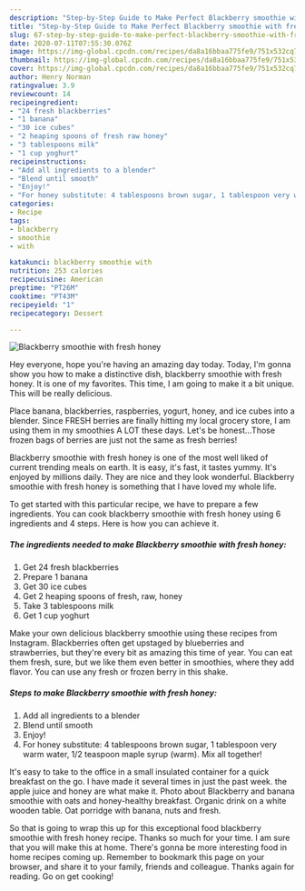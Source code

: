 ```yaml
---
description: "Step-by-Step Guide to Make Perfect Blackberry smoothie with fresh honey"
title: "Step-by-Step Guide to Make Perfect Blackberry smoothie with fresh honey"
slug: 67-step-by-step-guide-to-make-perfect-blackberry-smoothie-with-fresh-honey
date: 2020-07-11T07:55:30.076Z
image: https://img-global.cpcdn.com/recipes/da8a16bbaa775fe9/751x532cq70/blackberry-smoothie-with-fresh-honey-recipe-main-photo.jpg
thumbnail: https://img-global.cpcdn.com/recipes/da8a16bbaa775fe9/751x532cq70/blackberry-smoothie-with-fresh-honey-recipe-main-photo.jpg
cover: https://img-global.cpcdn.com/recipes/da8a16bbaa775fe9/751x532cq70/blackberry-smoothie-with-fresh-honey-recipe-main-photo.jpg
author: Henry Norman
ratingvalue: 3.9
reviewcount: 14
recipeingredient:
- "24 fresh blackberries"
- "1 banana"
- "30 ice cubes"
- "2 heaping spoons of fresh raw honey"
- "3 tablespoons milk"
- "1 cup yoghurt"
recipeinstructions:
- "Add all ingredients to a blender"
- "Blend until smooth"
- "Enjoy!"
- "For honey substitute: 4 tablespoons brown sugar, 1 tablespoon very warm water, 1/2 teaspoon maple syrup (warm). Mix all together!"
categories:
- Recipe
tags:
- blackberry
- smoothie
- with

katakunci: blackberry smoothie with 
nutrition: 253 calories
recipecuisine: American
preptime: "PT26M"
cooktime: "PT43M"
recipeyield: "1"
recipecategory: Dessert

---
```



![Blackberry smoothie with fresh honey](https://img-global.cpcdn.com/recipes/da8a16bbaa775fe9/751x532cq70/blackberry-smoothie-with-fresh-honey-recipe-main-photo.jpg)

Hey everyone, hope you're having an amazing day today. Today, I'm gonna show you how to make a distinctive dish, blackberry smoothie with fresh honey. It is one of my favorites. This time, I am going to make it a bit unique. This will be really delicious.

Place banana, blackberries, raspberries, yogurt, honey, and ice cubes into a blender. Since FRESH berries are finally hitting my local grocery store, I am using them in my smoothies A LOT these days. Let&#39;s be honest…Those frozen bags of berries are just not the same as fresh berries!

Blackberry smoothie with fresh honey is one of the most well liked of current trending meals on earth. It is easy, it's fast, it tastes yummy. It's enjoyed by millions daily. They are nice and they look wonderful. Blackberry smoothie with fresh honey is something that I have loved my whole life.


To get started with this particular recipe, we have to prepare a few ingredients. You can cook blackberry smoothie with fresh honey using 6 ingredients and 4 steps. Here is how you can achieve it.

##### The ingredients needed to make Blackberry smoothie with fresh honey:

1. Get 24 fresh blackberries
1. Prepare 1 banana
1. Get 30 ice cubes
1. Get 2 heaping spoons of fresh, raw, honey
1. Take 3 tablespoons milk
1. Get 1 cup yoghurt


Make your own delicious blackberry smoothie using these recipes from Instagram. Blackberries often get upstaged by blueberries and strawberries, but they&#39;re every bit as amazing this time of year. You can eat them fresh, sure, but we like them even better in smoothies, where they add flavor. You can use any fresh or frozen berry in this shake. 

##### Steps to make Blackberry smoothie with fresh honey:

1. Add all ingredients to a blender
1. Blend until smooth
1. Enjoy!
1. For honey substitute: 4 tablespoons brown sugar, 1 tablespoon very warm water, 1/2 teaspoon maple syrup (warm). Mix all together!


It&#39;s easy to take to the office in a small insulated container for a quick breakfast on the go. I have made it several times in just the past week. the apple juice and honey are what make it. Photo about Blackberry and banana smoothie with oats and honey-healthy breakfast. Organic drink on a white wooden table. Oat porridge with banana, nuts and fresh. 

So that is going to wrap this up for this exceptional food blackberry smoothie with fresh honey recipe. Thanks so much for your time. I am sure that you will make this at home. There's gonna be more interesting food in home recipes coming up. Remember to bookmark this page on your browser, and share it to your family, friends and colleague. Thanks again for reading. Go on get cooking!
